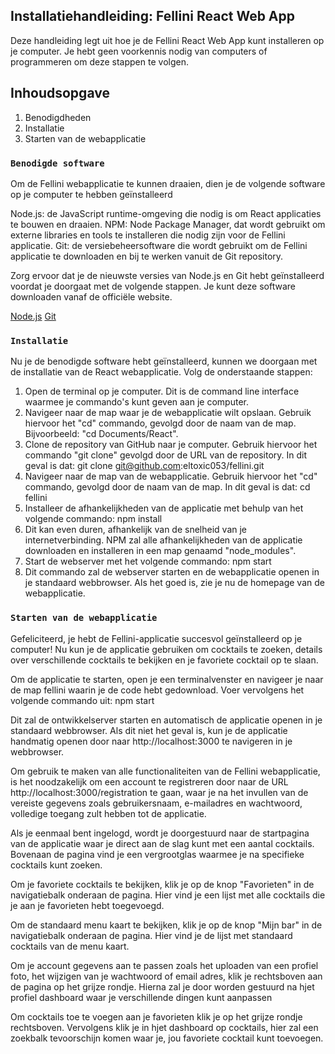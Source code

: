 ## Installatiehandleiding: Fellini React Web App

Deze handleiding legt uit hoe je de Fellini React Web App kunt installeren op je computer. Je hebt geen voorkennis nodig van computers of programmeren om deze stappen te volgen.

## Inhoudsopgave
1. Benodigdheden
2. Installatie
3. Starten van de webapplicatie



### `Benodigde software`

Om de Fellini webapplicatie te kunnen draaien, dien je de volgende software op je computer te hebben geïnstalleerd

Node.js: de JavaScript runtime-omgeving die nodig is om React applicaties te bouwen en draaien.
NPM: Node Package Manager, dat wordt gebruikt om externe libraries en tools te installeren die nodig zijn voor de Fellini applicatie.
Git: de versiebeheersoftware die wordt gebruikt om de Fellini applicatie te downloaden en bij te werken vanuit de Git repository.

Zorg ervoor dat je de nieuwste versies van Node.js en Git hebt geïnstalleerd voordat je doorgaat met de volgende stappen. 
Je kunt deze software downloaden vanaf de officiële website.

[Node.js](https://nodejs.org/en/download) 
[Git](https://git-scm.com/downloads) 

### `Installatie`

Nu je de benodigde software hebt geïnstalleerd, kunnen we doorgaan met de installatie van de React webapplicatie. 
Volg de onderstaande stappen:

1. Open de terminal op je computer. Dit is de command line interface waarmee je commando's kunt geven aan je computer.
2. Navigeer naar de map waar je de webapplicatie wilt opslaan. Gebruik hiervoor het "cd" commando, gevolgd door de naam van de map. Bijvoorbeeld: "cd Documents/React".
3. Clone de repository van GitHub naar je computer. Gebruik hiervoor het commando "git clone" gevolgd door de URL van de repository. In dit geval is dat:
   git clone git@github.com:eltoxic053/fellini.git  
4. Navigeer naar de map van de webapplicatie. Gebruik hiervoor het "cd" commando, gevolgd door de naam van de map. In dit geval is dat: cd fellini
5. Installeer de afhankelijkheden van de applicatie met behulp van het volgende commando: npm install
6. Dit kan even duren, afhankelijk van de snelheid van je internetverbinding. NPM zal alle afhankelijkheden van de applicatie downloaden en installeren in een map genaamd "node_modules".
7. Start de webserver met het volgende commando: npm start
8. Dit commando zal de webserver starten en de webapplicatie openen in je standaard webbrowser. Als het goed is, zie je nu de homepage van de webapplicatie.

### `Starten van de webapplicatie`

Gefeliciteerd, je hebt de Fellini-applicatie succesvol geïnstalleerd op je computer! Nu kun je de applicatie gebruiken om cocktails te zoeken, details over verschillende cocktails te bekijken en je favoriete cocktail op te slaan.

Om de applicatie te starten, open je een terminalvenster en navigeer je naar de map fellini waarin je de code hebt gedownload.
Voer vervolgens het volgende commando uit: npm start

Dit zal de ontwikkelserver starten en automatisch de applicatie openen in je standaard webbrowser. Als dit niet het geval is, kun je de applicatie handmatig openen door naar http://localhost:3000 te navigeren in je webbrowser.

Om gebruik te maken van alle functionaliteiten van de Fellini webapplicatie, is het noodzakelijk om een account te registreren door naar de URL http://localhost:3000/registration te gaan, waar je na het invullen van de vereiste gegevens zoals gebruikersnaam, e-mailadres en wachtwoord, volledige toegang zult hebben tot de applicatie.

Als je eenmaal bent ingelogd, wordt je doorgestuurd naar de startpagina van de applicatie waar je direct aan de slag kunt met een aantal cocktails. Bovenaan de pagina vind je een vergrootglas waarmee je na specifieke cocktails kunt zoeken.

Om je favoriete cocktails te bekijken, klik je op de knop "Favorieten" in de navigatiebalk onderaan de pagina. Hier vind je een lijst met alle cocktails die je aan je favorieten hebt toegevoegd.

Om de standaard menu kaart te bekijken, klik je op de knop "Mijn bar" in de navigatiebalk onderaan de pagina. Hier vind je de lijst met standaard cocktails van de menu kaart.

Om je account gegevens aan te passen zoals het uploaden van een profiel foto, het wijzigen van je wachtwoord of email adres, klik je rechtsboven aan de pagina op het grijze rondje. Hierna zal je door worden gestuurd na hjet profiel dashboard waar je verschillende dingen kunt aanpassen

Om cocktails toe te voegen aan je favorieten klik je op het grijze rondje rechtsboven. Vervolgens klik je in hjet dashboard op cocktails, hier zal een zoekbalk tevoorschijn komen waar je, jou favoriete cocktail kunt toevoegen.
